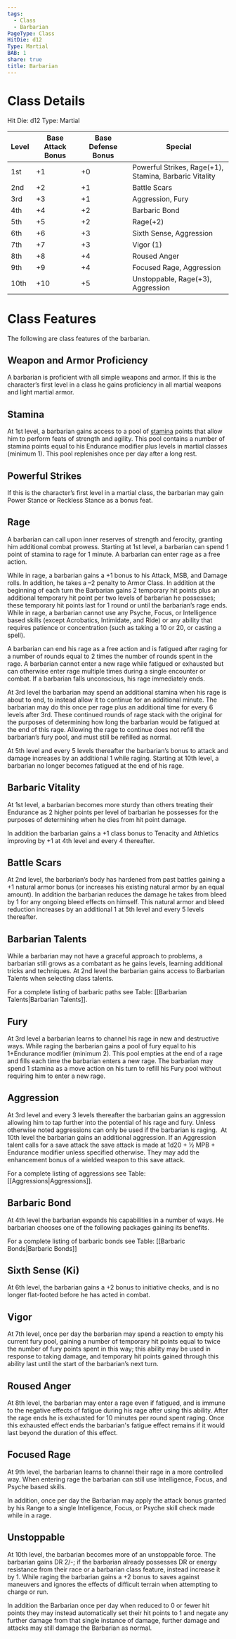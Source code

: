 ```yaml
---
tags:
  - Class
  - Barbarian
PageType: Class
HitDie: d12
Type: Martial
BAB: 1
share: true
title: Barbarian
---
```


# Class Details
Hit Die:  d12
Type: Martial

| Level | Base Attack Bonus | Base Defense Bonus | Special                                                |
| ----- | ----------------- | ------------------ | ------------------------------------------------------ |
| 1st   | +1                | +0                 | Powerful Strikes, Rage(+1), Stamina, Barbaric Vitality |
| 2nd   | +2                | +1                 | Battle Scars                                           |
| 3rd   | +3                | +1                 | Aggression, Fury                                       |
| 4th   | +4                | +2                 | Barbaric Bond                                          |
| 5th   | +5                | +2                 | Rage(+2)                                               |
| 6th   | +6                | +3                 | Sixth Sense, Aggression                                |
| 7th   | +7                | +3                 | Vigor (1)                                              |
| 8th   | +8                | +4                 | Roused Anger                                           |
| 9th   | +9                | +4                 | Focused Rage, Aggression                               |
| 10th  | +10               | +5                 | Unstoppable, Rage(+3), Aggression                      |

# Class Features

The following are class features of the barbarian. 

## Weapon and Armor Proficiency

A barbarian is proficient with all simple weapons and armor. If this is the character’s first level in a class he gains proficiency in all martial weapons and light martial armor.

## Stamina

At 1st level, a barbarian gains access to a pool of <a href="/Rules/Combat%20Rules/Combat%20Statistics/#stamina">stamina</a> points that allow him to perform feats of strength and agility. This pool contains a number of stamina points equal to his Endurance modifier plus levels in martial classes (minimum 1). This pool replenishes once per day after a long rest.
## Powerful Strikes

If this is the character’s first level in a martial class, the barbarian may gain Power Stance or Reckless Stance as a bonus feat.
## Rage

A barbarian can call upon inner reserves of strength and ferocity, granting him additional combat prowess. Starting at 1st level, a barbarian can spend 1 point of stamina to rage for 1 minute. A barbarian can enter rage as a free action.

While in rage, a barbarian gains a +1 bonus to his Attack, MSB, and Damage rolls. In addition, he takes a –2 penalty to Armor Class. In addition at the beginning of each turn the Barbarian gains 2 temporary hit points plus an additional temporary hit point per two levels of barbarian he possesses; these temporary hit points last for 1 round or until the barbarian’s rage ends. While in rage, a barbarian cannot use any Psyche, Focus, or Intelligence based skills (except Acrobatics, Intimidate, and Ride) or any ability that requires patience or concentration (such as taking a 10 or 20, or casting a spell).

A barbarian can end his rage as a free action and is fatigued after raging for a number of rounds equal to 2 times the number of rounds spent in the rage. A barbarian cannot enter a new rage while fatigued or exhausted but can otherwise enter rage multiple times during a single encounter or combat. If a barbarian falls unconscious, his rage immediately ends.

At 3rd level the barbarian may spend an additional stamina when his rage is about to end, to instead allow it to continue for an additional minute. The barbarian may do this once per rage plus an additional time for every 6 levels after 3rd. These continued rounds of rage stack with the original for the purposes of determining how long the barbarian would be fatigued at the end of this rage. Allowing the rage to continue does not refill the barbarian’s fury pool, and must still be refilled as normal.

At 5th level and every 5 levels thereafter the barbarian’s bonus to attack and damage increases by an additional 1 while raging. Starting at 10th level, a barbarian no longer becomes fatigued at the end of his rage.

## Barbaric Vitality

At 1st level, a barbarian becomes more sturdy than others treating their Endurance as 2 higher points per level of barbarian he possesses for the purposes of determining when he dies from hit point damage.

In addition the barbarian gains a +1 class bonus to Tenacity and Athletics improving by +1 at 4th level and every 4 thereafter.
## Battle Scars

At 2nd level, the barbarian’s body has hardened from past battles gaining a +1 natural armor bonus (or increases his existing natural armor by an equal amount). In addition the barbarian reduces the damage he takes from bleed by 1 for any ongoing bleed effects on himself. This natural armor and bleed reduction increases by an additional 1 at 5th level and every 5 levels thereafter.
## Barbarian Talents

While a barbarian may not have a graceful approach to problems, a barbarian still grows as a combatant as he gains levels, learning additional tricks and techniques. At 2nd level the barbarian gains access to Barbarian Talents when selecting class talents.

For a complete listing of barbaric paths see Table: [[Barbarian Talents|Barbarian Talents]].
## Fury

At 3rd level a barbarian learns to channel his rage in new and destructive ways. While raging the barbarian gains a pool of fury equal to his 1+Endurance modifier (minimum 2). This pool empties at the end of a rage and fills each time the barbarian enters a new rage. The barbarian may spend 1 stamina as a move action on his turn to refill his Fury pool without requiring him to enter a new rage.
## Aggression

At 3rd level and every 3 levels thereafter the barbarian gains an aggression allowing him to tap further into the potential of his rage and fury. Unless otherwise noted aggressions can only be used if the barbarian is raging.  At 10th level the barbarian gains an additional aggression. If an Aggression talent calls for a save attack the save attack is made at 1d20 + ½ MPB + Endurance modifier unless specified otherwise. They may add the enhancement bonus of a wielded weapon to this save attack.

For a complete listing of aggressions see Table: [[Aggressions|Aggressions]].
## Barbaric Bond

At 4th level the barbarian expands his capabilities in a number of ways. He barbarian chooses one of the following packages gaining its benefits.

For a complete listing of barbaric bonds see Table: [[Barbaric Bonds|Barbaric Bonds]]
## Sixth Sense (Ki)

At 6th level, the barbarian gains a +2 bonus to initiative checks, and is no longer flat-footed before he has acted in combat.
## Vigor

At 7th level, once per day the barbarian may spend a reaction to empty his current fury pool, gaining a number of temporary hit points equal to twice the number of fury points spent in this way; this ability may be used in response to taking damage, and temporary hit points gained through this ability last until the start of the barbarian’s next turn.
## Roused Anger

At 8th level, the barbarian may enter a rage even if fatigued, and is immune to the negative effects of fatigue during his rage after using this ability. After the rage ends he is exhausted for 10 minutes per round spent raging. Once this exhausted effect ends the barbarian's fatigue effect remains if it would last beyond the duration of this effect.
## Focused Rage

At 9th level, the barbarian learns to channel their rage in a more controlled way. When entering rage the barbarian can still use Intelligence, Focus, and Psyche based skills. 

In addition, once per day the Barbarian may apply the attack bonus granted by his Range to a single Intelligence, Focus, or Psyche skill check made while in a rage.
## Unstoppable

At 10th level, the barbarian becomes more of an unstoppable force. The barbarian gains DR 2/-; if the barbarian already possesses DR or energy resistance from their race or a barbarian class feature, instead increase it by 1. While raging the barbarian gains a +2 bonus to saves against maneuvers and ignores the effects of difficult terrain when attempting to charge or run.

In addition the Barbarian once per day when reduced to 0 or fewer hit points they may instead automatically set their hit points to 1 and negate any further damage from that single instance of damage, further damage and attacks may still damage the Barbarian as normal.